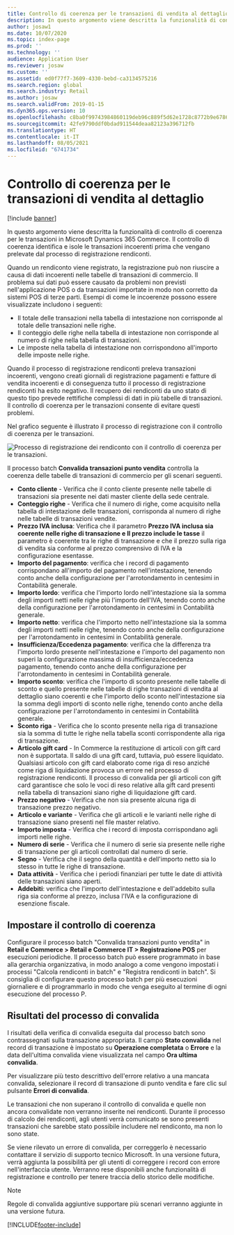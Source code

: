 ```yaml
---
title: Controllo di coerenza per le transazioni di vendita al dettaglio
description: In questo argomento viene descritta la funzionalità di controllo di coerenza per le transazioni in Dynamics 365 Commerce.
author: josaw1
ms.date: 10/07/2020
ms.topic: index-page
ms.prod: ''
ms.technology: ''
audience: Application User
ms.reviewer: josaw
ms.custom: ''
ms.assetid: ed0f77f7-3609-4330-bebd-ca3134575216
ms.search.region: global
ms.search.industry: Retail
ms.author: josaw
ms.search.validFrom: 2019-01-15
ms.dyn365.ops.version: 10
ms.openlocfilehash: c8ba0f99743984860119deb96c889f5d62e1728c8772b9e6786d371690b61489
ms.sourcegitcommit: 42fe9790ddf0bdad911544deaa82123a396712fb
ms.translationtype: HT
ms.contentlocale: it-IT
ms.lasthandoff: 08/05/2021
ms.locfileid: "6741734"
---
```

# <a name="retail-transaction-consistency-checker"></a>Controllo di coerenza per le transazioni di vendita al dettaglio

[!include [banner](includes/banner.md)]

In questo argomento viene descritta la funzionalità di controllo di coerenza per le transazioni in Microsoft Dynamics 365 Commerce. Il controllo di coerenza identifica e isole le transazioni incoerenti prima che vengano prelevate dal processo di registrazione rendiconti.

Quando un rendiconto viene registrato, la registrazione può non riuscire a causa di dati incoerenti nelle tabelle di transazioni di commercio. Il problema sui dati può essere causato da problemi non previsti nell'applicazione POS o da transazioni importate in modo non corretto da sistemi POS di terze parti. Esempi di come le incoerenze possono essere visualizzate includono i seguenti: 

- Il totale delle transazioni nella tabella di intestazione non corrisponde al totale delle transazioni nelle righe.
- Il conteggio delle righe nella tabella di intestazione non corrisponde al numero di righe nella tabella di transazioni.
- Le imposte nella tabella di intestazione non corrispondono all'importo delle imposte nelle righe. 

Quando il processo di registrazione rendiconti preleva transazioni incoerenti, vengono creati giornali di registrazione pagamenti e fatture di vendita incoerenti e di conseguenza tutto il processo di registrazione rendiconti ha esito negativo. Il recupero dei rendiconti da uno stato di questo tipo prevede rettifiche complessi di dati in più tabelle di transazioni. Il controllo di coerenza per le transazioni consente di evitare questi problemi.

Nel grafico seguente è illustrato il processo di registrazione con il controllo di coerenza per le transazioni.

![Processo di registrazione dei rendiconto con il controllo di coerenza per le transazioni.](./media/validchecker.png "Processo di registrazione dei rendiconto con il controllo di coerenza per le transazioni di vendita al dettaglio")

Il processo batch **Convalida transazioni punto vendita** controlla la coerenza delle tabelle di transazioni di commercio per gli scenari seguenti.

- **Conto cliente** - Verifica che il conto cliente presente nelle tabelle di transazioni sia presente nei dati master cliente della sede centrale.
- **Conteggio righe** - Verifica che il numero di righe, come acquisito nella tabella di intestazione delle transazioni, corrisponda al numero di righe nelle tabelle di transazioni vendite.
- **Prezzo IVA inclusa**: Verifica che il parametro **Prezzo IVA inclusa sia coerente nelle righe di transazione e Il prezzo include le tasse** il parametro è coerente tra le righe di transazione e che il prezzo sulla riga di vendita sia conforme al prezzo comprensivo di IVA e la configurazione esentasse.
- **Importo del pagamento**: verifica che i record di pagamento corrispondano all'importo del pagamento nell'intestazione, tenendo conto anche della configurazione per l'arrotondamento in centesimi in Contabilità generale.
- **Importo lordo**: verifica che l'importo lordo nell'intestazione sia la somma degli importi netti nelle righe più l'importo dell'IVA, tenendo conto anche della configurazione per l'arrotondamento in centesimi in Contabilità generale.
- **Importo netto**: verifica che l'importo netto nell'intestazione sia la somma degli importi netti nelle righe, tenendo conto anche della configurazione per l'arrotondamento in centesimi in Contabilità generale.
- **Insufficienza/Eccedenza pagamento**: verifica che la differenza tra l'importo lordo presente nell'intestazione e l'importo del pagamento non superi la configurazione massima di insufficienza/eccedenza pagamento, tenendo conto anche della configurazione per l'arrotondamento in centesimi in Contabilità generale.
- **Importo sconto**: verifica che l'importo di sconto presente nelle tabelle di sconto e quello presente nelle tabelle di righe transazioni di vendita al dettaglio siano coerenti e che l'importo dello sconto nell'intestazione sia la somma degli importi di sconto nelle righe, tenendo conto anche della configurazione per l'arrotondamento in centesimi in Contabilità generale.
- **Sconto riga** - Verifica che lo sconto presente nella riga di transazione sia la somma di tutte le righe nella tabella sconti corrispondente alla riga di transazione.
- **Articolo gift card** - In Commerce la restituzione di articoli con gift card non è supportata. Il saldo di una gift card, tuttavia, può essere liquidato. Qualsiasi articolo con gift card elaborato come riga di reso anziché come riga di liquidazione provoca un errore nel processo di registrazione rendiconti. Il processo di convalida per gli articoli con gift card garantisce che solo le voci di reso relative alla gift card presenti nella tabella di transazioni siano righe di liquidazione gift card.
- **Prezzo negativo** - Verifica che non sia presente alcuna riga di transazione prezzo negativo.
- **Articolo e variante** - Verifica che gli articoli e le varianti nelle righe di transazione siano presenti nel file master relativo.
- **Importo imposta** - Verifica che i record di imposta corrispondano agli importi nelle righe.
- **Numero di serie** - Verifica che il numero di serie sia presente nelle righe di transazione per gli articoli controllati dal numero di serie.
- **Segno** - Verifica che il segno della quantità e dell'importo netto sia lo stesso in tutte le righe di transazione.
- **Data attività** - Verifica che i periodi finanziari per tutte le date di attività delle transazioni siano aperti.
- **Addebiti**: verifica che l'importo dell'intestazione e dell'addebito sulla riga sia conforme al prezzo, inclusa l'IVA e la configurazione di esenzione fiscale.

## <a name="set-up-the-consistency-checker"></a>Impostare il controllo di coerenza

Configurare il processo batch "Convalida transazioni punto vendita" in **Retail e Commerce \> Retail e Commerce IT \> Registrazione POS** per esecuzioni periodiche. Il processo batch può essere programmato in base alla gerarchia organizzativa, in modo analogo a come vengono impostati i processi "Calcola rendiconti in batch" e "Registra rendiconti in batch". Si consiglia di configurare questo processo batch per più esecuzioni giornaliere e di programmarlo in modo che venga eseguito al termine di ogni esecuzione del processo P.

## <a name="results-of-validation-process"></a>Risultati del processo di convalida

I risultati della verifica di convalida eseguita dal processo batch sono contrassegnati sulla transazione appropriata. Il campo **Stato convalida** nel record di transazione è impostato su **Operazione completata** o **Errore** e la data dell'ultima convalida viene visualizzata nel campo **Ora ultima convalida**.

Per visualizzare più testo descrittivo dell'errore relativo a una mancata convalida, selezionare il record di transazione di punto vendita e fare clic sul pulsante **Errori di convalida**.

Le transazioni che non superano il controllo di convalida e quelle non ancora convalidate non verranno inserite nei rendiconti. Durante il processo di calcolo dei rendiconti, agli utenti verrà comunicato se sono presenti transazioni che sarebbe stato possibile includere nel rendiconto, ma non lo sono state.

Se viene rilevato un errore di convalida, per correggerlo è necessario contattare il servizio di supporto tecnico Microsoft. In una versione futura, verrà aggiunta la possibilità per gli utenti di correggere i record con errore nell'interfaccia utente. Verranno rese disponibili anche funzionalità di registrazione e controllo per tenere traccia dello storico delle modifiche.

> [!NOTE]
> Regole di convalida aggiuntive supportare più scenari verranno aggiunte in una versione futura.


[!INCLUDE[footer-include](../includes/footer-banner.md)]